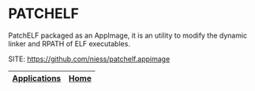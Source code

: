 # PATCHELF
 
 PatchELF packaged as an AppImage, it is an utility to modify the dynamic linker and RPATH of ELF executables.
 
 SITE: https://github.com/niess/patchelf.appimage

 | [Applications](https://portable-linux-apps.github.io/apps.html) | [Home](https://portable-linux-apps.github.io)
 | --- | --- |
